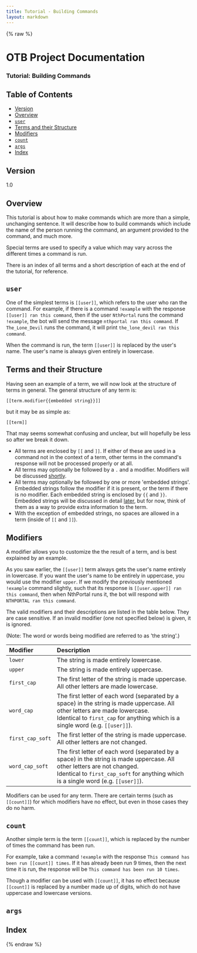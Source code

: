 ```yaml
---
title: Tutorial - Building Commands
layout: markdown
---
```


{% raw %}

# OTB Project Documentation

### Tutorial: Building Commands

## Table of Contents

- [Version](#version)
- [Overview](#overview)
- [`user`](#user)
- [Terms and their Structure](#terms-and-their-structure)
- [Modifiers](#modifiers)
- [`count`](#count)
- [`args`](#args)
- [Index](#index)

## Version

1.0

## Overview

This tutorial is about how to make commands which are more than a simple, unchanging sentence. It will describe how to build commands which include the name of the person running the command, an argument provided to the command, and much more.

Special terms are used to specify a value which may vary across the different times a command is run.

There is an index of all terms and a short description of each at the end of the tutorial, for reference.

## `user`

One of the simplest terms is `[[user]]`, which refers to the user who ran the command. For example, if there is a command `!example` with the response `[[user]] ran this command`, then if the user `NthPortal` runs the command `!example`, the bot will send the message `nthportal ran this command`. If `The_Lone_Devil` runs the command, it will print `the_lone_devil ran this command`.

When the command is run, the term `[[user]]` is replaced by the user's name. The user's name is always given entirely in lowercase.

## Terms and their Structure

Having seen an example of a term, we will now look at the structure of terms in general. The general structure of any term is:

```
[[term.modifier{{embedded string}}]]
```

but it may be as simple as:

```
[[term]]
```

That may seems somewhat confusing and unclear, but will hopefully be less so after we break it down.

* All terms are enclosed by `[[` and `]]`. If either of these are used in a command not in the context of a term, other terms in the command's response will not be processed properly or at all.
* All terms may optionally be followed by a `.` and a modifier. Modifiers will be discussed [shortly](#modifiers).
* All terms may optionally be followed by one or more 'embedded strings'. Embedded strings follow the modifier if it is present, or the term if there is no modifier. Each embedded string is enclosed by `{{` and `}}`. Embedded strings will be discussed in detail [later](#embedded-strings), but for now, think of them as a way to provide extra information to the term.
* With the exception of embedded strings, no spaces are allowed in a term (inside of `[[` and `]]`).

## Modifiers

A modifier allows you to customize the the result of a term, and is best explained by an example.

As you saw earlier, the `[[user]]` term always gets the user's name entirely in lowercase. If you want the user's name to be entirely in uppercase, you would use the modifier `upper`. If we modify the previously mentioned `!example` command slightly, such that its response is `[[user.upper]] ran this command`, then when NthPortal runs it, the bot will respond with `NTHPORTAL ran this command`.

The valid modifiers and their descriptions are listed in the table below. They are case sensitive. If an invalid modifier (one not specified below) is given, it is ignored.

(Note: The word or words being modified are referred to as 'the string'.)

| Modifier | Description |
|:---------|:------------|
|`lower`|The string is made entirely lowercase.|
|`upper`|The string is made entirely uppercase.|
|`first_cap`|The first letter of the string is made uppercase. All other letters are made lowercase.|
|`word_cap`|The first letter of each word (separated by a space) in the string is made uppercase. All other letters are made lowercase.<br>Identical to `first_cap` for anything which is a single word (e.g. `[[user]]`).|
|`first_cap_soft`|The first letter of the string is made uppercase. All other letters are not changed.|
|`word_cap_soft`|The first letter of each word (separated by a space) in the string is made uppercase. All other letters are not changed.<br>Identical to `first_cap_soft` for anything which is a single word (e.g. `[[user]]`).|

Modifiers can be used for any term. There are certain terms (such as `[[count]]`) for which modifiers have no effect, but even in those cases they do no harm.

## `count`

Another simple term is the term `[[count]]`, which is replaced by the number of times the command has been run.

For example, take a command `!example` with the response `This command has been run [[count]] times`. If it has already been run 9 times, then the next time it is run, the response will be `This command has been run 10 times`.

Though a modifier can be used with `[[count]]`, it has no effect because `[[count]]` is replaced by a number made up of digits, which do not have uppercase and lowercase versions.

## `args`



## Index

{% endraw %}
